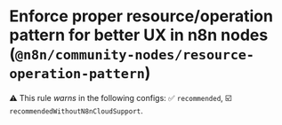 # Enforce proper resource/operation pattern for better UX in n8n nodes (`@n8n/community-nodes/resource-operation-pattern`)

⚠️ This rule _warns_ in the following configs: ✅ `recommended`, ☑️ `recommendedWithoutN8nCloudSupport`.

<!-- end auto-generated rule header -->

